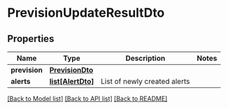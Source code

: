 # PrevisionUpdateResultDto

## Properties
Name | Type | Description | Notes
------------ | ------------- | ------------- | -------------
**prevision** | [**PrevisionDto**](PrevisionDto.md) |  | 
**alerts** | [**list[AlertDto]**](AlertDto.md) | List of newly created alerts | 

[[Back to Model list]](../README.md#documentation-for-models) [[Back to API list]](../README.md#documentation-for-api-endpoints) [[Back to README]](../README.md)


